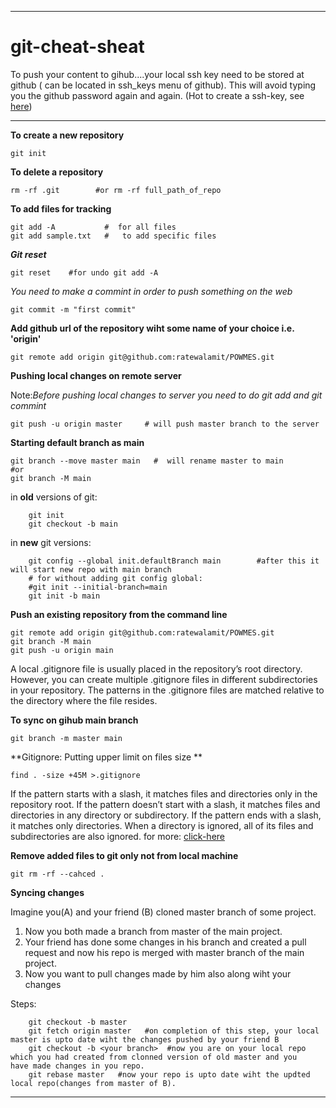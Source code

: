 ----
# git-cheat-sheat

To push your content to gihub....your local ssh key need to be stored at github ( can be located in ssh_keys menu of github). This will avoid typing you the github password again and again.
(Hot to create a ssh-key, see [here](https://gist.github.com/surhudm/4b04da1682a15ded4c7a1a3da0514955))

----

**To create a new repository** 
```shell
git init   
```

**To delete a repository**
```shell
rm -rf .git        #or rm -rf full_path_of_repo
```

**To add files for tracking**
```shell
git add -A           #  for all files
git add sample.txt   #   to add specific files
```

***Git reset***
```shell
git reset    #for undo git add -A
```

*You need to make a commint in order to push something on the web*
```shell
git commit -m "first commit"
```

**Add github url of the repository wiht some name of your choice i.e. 'origin'**

```shell
git remote add origin git@github.com:ratewalamit/POWMES.git
```

**Pushing local changes on remote server**

Note:*Before pushing local changes to server you need to do git add and git commint* 

```shell
git push -u origin master     # will push master branch to the server
```

**Starting default branch as main**

```shell
git branch --move master main   #  will rename master to main
#or 
git branch -M main 
```

in **old** versions of git:

```shell
    git init
    git checkout -b main
```

in **new** git versions: 

```shell
    git config --global init.defaultBranch main        #after this it will start new repo with main branch
    # for without adding git config global:
    #git init --initial-branch=main
    git init -b main
```



**Push an existing repository from the command line**
```shell
git remote add origin git@github.com:ratewalamit/POWMES.git
git branch -M main
git push -u origin main
```

A local .gitignore file is usually placed in the repository’s root directory. However, you can create multiple .gitignore files in different subdirectories in your repository. The patterns in the .gitignore files are matched relative to the directory where the file resides.

**To sync on gihub main branch**
```shell
git branch -m master main 
```

**Gitignore: Putting upper limit on files size **
```shell
find . -size +45M >.gitignore
```
If the pattern starts with a slash, it matches files and directories only in the repository root.
If the pattern doesn’t start with a slash, it matches files and directories in any directory or subdirectory.
If the pattern ends with a slash, it matches only directories. When a directory is ignored, all of its files and subdirectories are also ignored. for more: [click-here](https://linuxize.com/post/gitignore-ignoring-files-in-git/#:~:text=gitignore%20Patterns-,.,%5C%20\)%20to%20escape%20the%20character)


**Remove added files to git only not from local machine**
```shell
git rm -rf --cahced .
```

**Syncing changes**

Imagine you(A) and your friend (B) cloned master branch of some project.

1. Now you both made a branch from master of the main project. 
2. Your friend has done some changes in his branch and created a pull request and now his repo is merged with master branch of the main project.
3. Now you want to pull changes made by him also along wiht your changes

Steps:
```shell
    git checkout -b master 
    git fetch origin master   #on completion of this step, your local  master is upto date wiht the changes pushed by your friend B
    git checkout -b <your branch>  #now you are on your local repo which you had created from clonned version of old master and you     have made changes in you repo.
    git rebase master   #now your repo is upto date wiht the updted local repo(changes from master of B).
```
<!--- 
# How to write in Readme.md

README.md writing sytle [help](https://docs.github.com/en/get-started/writing-on-github/getting-started-with-writing-and-formatting-on-github/basic-writing-and-formatting-syntax#section-links)

**This is bold text**	This is bold text

*This text is italicized*	This text is italicized

~~This was mistaken text~~	This was mistaken text

**This text is _extremely_ important**	This text is extremely important

***All this text is important***	All this text is important
 --->
----
